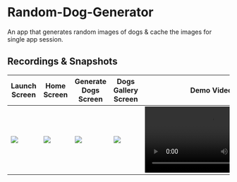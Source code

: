 # Random-Dog-Generator
An app that generates random images of dogs & cache the images for single app session.
<br/>

## Recordings & Snapshots

| Launch Screen | Home Screen | Generate Dogs Screen | Dogs Gallery Screen | Demo Video |
| -- | -- | -- | -- | -- |
| ![](https://github.com/janviaroraa/Random-Dog-Generator/assets/68505024/12fe0643-656e-4d70-84cf-af019a4f69bc) | ![](https://github.com/janviaroraa/Random-Dog-Generator/assets/68505024/6afc037d-672d-48a2-973f-1b3e9389f285) | ![](https://github.com/janviaroraa/Random-Dog-Generator/assets/68505024/93389c4f-ae03-4ce7-b793-a7394e08f51b) | ![](https://github.com/janviaroraa/Random-Dog-Generator/assets/68505024/633e8fcb-e1d9-4e81-a894-5ee352c3913d) | <video src="https://github.com/janviaroraa/Random-Dog-Generator/assets/68505024/05f10d97-5269-49e3-9343-70fa0e32948a"> |
